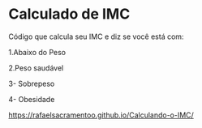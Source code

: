 # Calculado de IMC
 Código que calcula seu IMC e diz se você está com:

1.Abaixo do Peso

2.Peso saudável

3- Sobrepeso

4- Obesidade

https://rafaelsacramentoo.github.io/Calculando-o-IMC/

